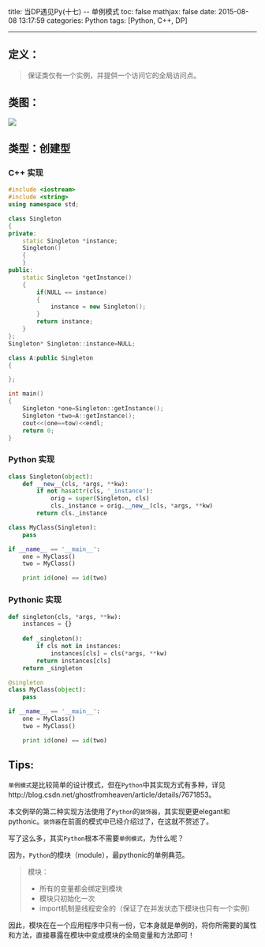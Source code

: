 title: 当DP遇见Py(十七) -- 单例模式
toc: false
mathjax: false
date: 2015-08-08 13:17:59
categories: Python
tags: [Python, C++, DP]

---

## 定义：

> 保证类仅有一个实例，并提供一个访问它的全局访问点。

## 类图：
![][1]

<!-- more -->

## 类型：创建型

### C++ 实现

```C++
#include <iostream>
#include <string>
using namespace std;

class Singleton
{	
private:
	static Singleton *instance;
	Singleton()
	{
	}
public:
	static Singleton *getInstance()
	{
        if(NULL == instance)
        {
            instance = new Singleton();
        }
        return instance;
	}
};
Singleton* Singleton::instance=NULL; 

class A:public Singleton
{

};

int main()
{
	Singleton *one=Singleton::getInstance();
	Singleton *two=A::getInstance();
	cout<<(one==tow)<<endl;
	return 0;
}
```

### Python 实现

```python
class Singleton(object):
    def __new__(cls, *args, **kw):
        if not hasattr(cls, '_instance'):
            orig = super(Singleton, cls)
            cls._instance = orig.__new__(cls, *args, **kw)
        return cls._instance

class MyClass(Singleton):
    pass

if __name__ == '__main__':
    one = MyClass()
    two = MyClass()

    print id(one) == id(two)
```

### Pythonic 实现

```python
def singleton(cls, *args, **kw):
    instances = {}
    
    def _singleton():
        if cls not in instances:
            instances[cls] = cls(*args, **kw)
        return instances[cls]
    return _singleton

@singleton
class MyClass(object):
    pass

if __name__ == '__main__':
    one = MyClass()
    two = MyClass()

    print id(one) == id(two)
```

## Tips:

`单例模式`是比较简单的设计模式，但在`Python`中其实现方式有多种，详见http://blog.csdn.net/ghostfromheaven/article/details/7671853。

本文例举的第二种实现方法使用了`Python`的`装饰器`，其实现更更elegant和pythonic。`装饰器`在前面的模式中已经介绍过了，在这就不赘述了。

写了这么多，其实`Python`根本不需要`单例模式`，为什么呢？

因为，`Python`的模块（module），最pythonic的单例典范。
> 模块：
>  - 所有的变量都会绑定到模块
>  - 模块只初始化一次
>  - import机制是线程安全的（保证了在并发状态下模块也只有一个实例）

因此，模块在在一个应用程序中只有一份，它本身就是单例的，将你所需要的属性和方法，直接暴露在模块中变成模块的全局变量和方法即可！


  [1]: http://78rbbi.com1.z0.glb.clouddn.com/%E5%8D%95%E4%BE%8B%E6%A8%A1%E5%BC%8F
